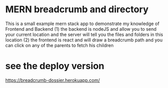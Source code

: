 # MERN breadcrumb and directory 

This is a small example mern stack app to demonstrate my knowledge of Frontend and Backend
(1) the backend is nodeJS and allow you to send your current location and the server will tell you the files and folders in this location
(2) the frontend is react and will draw a breadcrumb path and you can click on any of the parents to fetch his children


# see the deploy version

https://breadcrumb-dossier.herokuapp.com/
